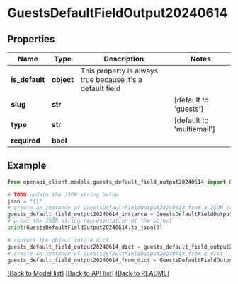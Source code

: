 # GuestsDefaultFieldOutput20240614


## Properties

Name | Type | Description | Notes
------------ | ------------- | ------------- | -------------
**is_default** | **object** | This property is always true because it&#39;s a default field | 
**slug** | **str** |  | [default to 'guests']
**type** | **str** |  | [default to 'multiemail']
**required** | **bool** |  | 

## Example

```python
from openapi_client.models.guests_default_field_output20240614 import GuestsDefaultFieldOutput20240614

# TODO update the JSON string below
json = "{}"
# create an instance of GuestsDefaultFieldOutput20240614 from a JSON string
guests_default_field_output20240614_instance = GuestsDefaultFieldOutput20240614.from_json(json)
# print the JSON string representation of the object
print(GuestsDefaultFieldOutput20240614.to_json())

# convert the object into a dict
guests_default_field_output20240614_dict = guests_default_field_output20240614_instance.to_dict()
# create an instance of GuestsDefaultFieldOutput20240614 from a dict
guests_default_field_output20240614_from_dict = GuestsDefaultFieldOutput20240614.from_dict(guests_default_field_output20240614_dict)
```
[[Back to Model list]](../README.md#documentation-for-models) [[Back to API list]](../README.md#documentation-for-api-endpoints) [[Back to README]](../README.md)



